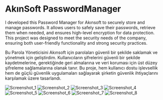 # AkınSoft PasswordManager

I developed this Password Manager for Akınsoft to securely store and manage passwords. It allows users to safely save their passwords, retrieve them when needed, and ensures high-level encryption for data protection. This project was designed to meet the security needs of the company, ensuring both user-friendly functionality and strong security practices.

Bu Parola Yöneticisini Akınsoft için parolaları güvenli bir şekilde saklamak ve yönetmek için geliştirdim. Kullanıcıların şifrelerini güvenli bir şekilde kaydetmelerine, gerektiğinde geri almalarına ve veri koruması için üst düzey şifreleme sağlamalarına olanak tanır. Bu proje, hem kullanıcı dostu işlevsellik hem de güçlü güvenlik uygulamaları sağlayarak şirketin güvenlik ihtiyaçlarını karşılamak üzere tasarlandı.

![Screenshot_1](https://github.com/TurKLoJeN/PasswordManager/assets/32311900/d53a66b6-e9ee-4210-ad3b-5907ab8970b5)
![Screenshot_2](https://github.com/TurKLoJeN/PasswordManager/assets/32311900/f7bcb56b-df32-4e56-9c0e-0d74d38c7ffc)
![Screenshot_3](https://github.com/TurKLoJeN/PasswordManager/assets/32311900/1211ecc3-3dcd-4cc6-be56-3aa4c4147535)
![Screenshot_4](https://github.com/TurKLoJeN/PasswordManager/assets/32311900/05f2db00-4b8e-4048-923c-64f6f6bf10df)
![Screenshot_5](https://github.com/TurKLoJeN/PasswordManager/assets/32311900/cd3a0fe2-667e-4a45-8664-688242792081)
![Screenshot_6](https://github.com/TurKLoJeN/PasswordManager/assets/32311900/ac1a6577-7fc9-4bed-8c11-e311b97d4a7f)
![Screenshot_7](https://github.com/TurKLoJeN/PasswordManager/assets/32311900/2cb83f67-4a1e-430b-aae2-2ddf45a7b363)
![Screenshot_8](https://github.com/TurKLoJeN/PasswordManager/assets/32311900/f06bcdf0-ced8-4094-a7ab-9544a1fab2dd)

